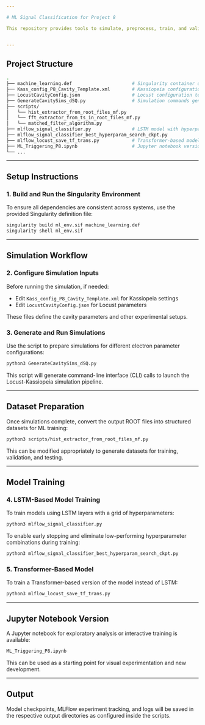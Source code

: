 ```yaml
---

# ML Signal Classification for Project 8

This repository provides tools to simulate, preprocess, train, and validate machine learning triggering models in Python (TensorFlow 2) for weak and noisy CRES signal classification. It supports both LSTM and Transformer-based neural network architectures to learn from the chirping signature of CRES signal in Fourier space, and leverages the [Locust](https://github.com/project8/locust_mc) and [Kassiopeia](https://github.com/project8/Kassiopeia) simulation frameworks. MLFlow hyperparameter optimization with multi-GPU parallelization has been used for optimization.


---
```


## Project Structure

```bash
.
├── machine_learning.def                      # Singularity container definition
├── Kass_config_P8_Cavity_Template.xml        # Kassiopeia configuration template
├── LocustCavityConfig.json                   # Locust configuration template
├── GenerateCavitySims_dSQ.py                 # Simulation commands generator
├── scripts/
│   └── hist_extractor_from_root_files_mf.py  
│   └── fft_extractor_from_ts_in_root_files_mf.py  
│   └── matched_filter_algorithm.py  
├── mlflow_signal_classifier.py               # LSTM model with hyperparameter sweep
├── mlflow_signal_classifier_best_hyperparam_search_ckpt.py 
├── mlflow_locust_save_tf_trans.py            # Transformer-based model version
├── ML_Triggering_P8.ipynb                    # Jupyter notebook version
└── ...
```

---

##  Setup Instructions

### 1. Build and Run the Singularity Environment

To ensure all dependencies are consistent across systems, use the provided Singularity definition file:

```bash
singularity build ml_env.sif machine_learning.def
singularity shell ml_env.sif
```

---

## Simulation Workflow

### 2. Configure Simulation Inputs

Before running the simulation, if needed:

* Edit `Kass_config_P8_Cavity_Template.xml` for Kassiopeia settings
* Edit `LocustCavityConfig.json` for Locust parameters

These files define the cavity parameters and other experimental setups.

### 3. Generate and Run Simulations

Use the script to prepare simulations for different electron parameter configurations:

```bash
python3 GenerateCavitySims_dSQ.py
```

This script will generate command-line interface (CLI) calls to launch the Locust-Kassiopeia simulation pipeline.

---

## Dataset Preparation

Once simulations complete, convert the output ROOT files into structured datasets for ML training:

```bash
python3 scripts/hist_extractor_from_root_files_mf.py
```

This can be modified appropriately to generate datasets for training, validation, and testing.

---

## Model Training

### 4. LSTM-Based Model Training

To train models using LSTM layers with a grid of hyperparameters:

```bash
python3 mlflow_signal_classifier.py
```

To enable early stopping and eliminate low-performing hyperparameter combinations during training:

```bash
python3 mlflow_signal_classifier_best_hyperparam_search_ckpt.py
```

### 5. Transformer-Based Model

To train a Transformer-based version of the model instead of LSTM:

```bash
python3 mlflow_locust_save_tf_trans.py
```

---

## Jupyter Notebook Version

A Jupyter notebook for exploratory analysis or interactive training is available:

```bash
ML_Triggering_P8.ipynb
```

This can be used as a starting point for visual experimentation and new development.

---

## Output

Model checkpoints, MLFlow experiment tracking, and logs will be saved in the respective output directories as configured inside the scripts.
